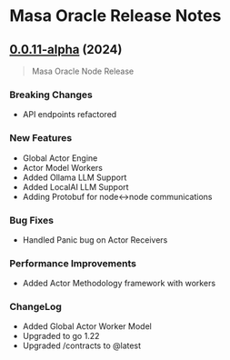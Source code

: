# Masa Oracle Release Notes

## [0.0.11-alpha](https://github.com/masa-finance/masa-oracle/releases) (2024)

> Masa Oracle Node Release

### Breaking Changes

* API endpoints refactored

### New Features

* Global Actor Engine
* Actor Model Workers
* Added Ollama LLM Support
* Added LocalAI LLM Support
* Adding Protobuf for node<->node communications

### Bug Fixes

* Handled Panic bug on Actor Receivers

### Performance Improvements

* Added Actor Methodology framework with workers

### ChangeLog

* Added Global Actor Worker Model
* Upgraded to go 1.22
* Upgraded /contracts to @latest
